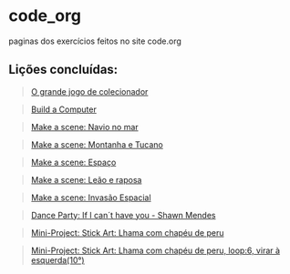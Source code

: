 # code_org
paginas dos exercícios feitos no site code.org
## Lições concluídas: 
  > [O grande jogo de colecionador](https://studio.code.org/projects/spritelab/KnRY3FWlJt6szAX5Uk-P2d4MYk66svw8KU5mJT_xjR0)

  > [Build a Computer](https://studio.code.org/projects/spritelab/A2zo7LzhUNczGxNz7DOpJ_kUrkc2DvDCdMO0IR1rOiM)

  >[Make a scene: Navio no mar](https://studio.code.org/projects/spritelab/9OPVp6X9H1r-3dAXXALJcFIzJC193rokDVOa0P6QDZ0)
  
  >[Make a scene: Montanha e Tucano](https://studio.code.org/projects/spritelab/LWH_9naWJrkJGcegVimMmKviYU9v_Zf2ajYtfx8EbAE)
  
  >[Make a scene: Espaço](https://studio.code.org/projects/spritelab/jo_fYPYmWWt9D7l4-Lcxy2pHbM-MqCEAKqDlbDPUhEU)

  >[Make a scene: Leão e raposa](https://studio.code.org/projects/spritelab/HZvlWp2ys2C5ZHqjwH_v1pXoT8S5iH8SXjb7oqH6Dwc)
  
  >[Make a scene: Invasão Espacial](https://studio.code.org/projects/spritelab/MEzy56xUZXnaOabaLSJ6vWJDWTnDP8QWKTr9nChREHY)
  
  >[Dance Party: If I can´t have you - Shawn Mendes](https://studio.code.org/projects/dance/stLu4LYWpL5Lx8MDgRkR94con7VlYT4-GTragq9g3rs)

  >[Mini-Project: Stick Art: Lhama com chapéu de peru](https://studio.code.org/projects/artist/-IlswA7wCR5xc36WUae1eZNTV-bFxFgAqXNfFhkmJ1M)

  >[Mini-Project: Stick Art: Lhama com chapéu de peru, loop:6, virar à esquerda(10°)](https://studio.code.org/projects/artist/-IlswA7wCR5xc36WUae1eZNTV-bFxFgAqXNfFhkmJ1M)

